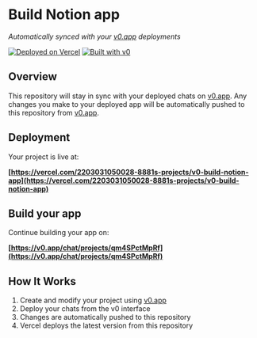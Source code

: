 # Build Notion app

*Automatically synced with your [v0.app](https://v0.app) deployments*

[![Deployed on Vercel](https://img.shields.io/badge/Deployed%20on-Vercel-black?style=for-the-badge&logo=vercel)](https://vercel.com/2203031050028-8881s-projects/v0-build-notion-app)
[![Built with v0](https://img.shields.io/badge/Built%20with-v0.app-black?style=for-the-badge)](https://v0.app/chat/projects/qm4SPctMpRf)

## Overview

This repository will stay in sync with your deployed chats on [v0.app](https://v0.app).
Any changes you make to your deployed app will be automatically pushed to this repository from [v0.app](https://v0.app).

## Deployment

Your project is live at:

**[https://vercel.com/2203031050028-8881s-projects/v0-build-notion-app](https://vercel.com/2203031050028-8881s-projects/v0-build-notion-app)**

## Build your app

Continue building your app on:

**[https://v0.app/chat/projects/qm4SPctMpRf](https://v0.app/chat/projects/qm4SPctMpRf)**

## How It Works

1. Create and modify your project using [v0.app](https://v0.app)
2. Deploy your chats from the v0 interface
3. Changes are automatically pushed to this repository
4. Vercel deploys the latest version from this repository